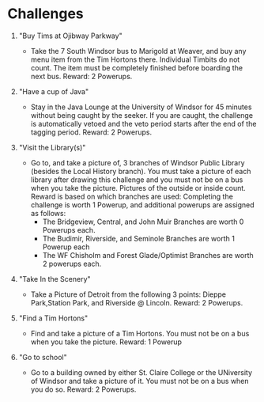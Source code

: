 # Challenges

1. "Buy Tims at Ojibway Parkway"
    * Take the 7 South Windsor bus to Marigold at Weaver, and buy any menu item from the Tim Hortons there. Individual Timbits do not count. The item must be completely finished before boarding the next bus. Reward: 2 Powerups.

2. "Have a cup of Java"
    * Stay in the Java Lounge at the University of Windsor for 45 minutes without being caught by the seeker. If you are caught, the challenge is automatically vetoed and the veto period starts after the end of the tagging period. Reward: 2 Powerups.

3. "Visit the Library(s)"
    * Go to, and take a picture of, 3 branches of Windsor Public Library (besides the Local History branch). You must take a picture of each library after drawing this challenge and you must not be on a bus when you take the picture. Pictures of the outside or inside count. Reward is based on which branches are used: Completing the challenge is worth 1 Powerup, and additional powerups are assigned as follows:
        * The Bridgeview, Central, and John Muir Branches are worth 0 Powerups each.
        * The Budimir, Riverside, and Seminole Branches are worth 1 Powerup each
        * The WF Chisholm and Forest Glade/Optimist Branches are worth 2 powerups each.

4. "Take In the Scenery"
    * Take a Picture of Detroit from the following 3 points: Dieppe Park,Station Park, and Riverside @ Lincoln. Reward: 2 Powerups.

5. "Find a Tim Hortons"
    * Find and take a picture of a Tim Hortons. You must not be on a bus when you take the picture. Reward: 1 Powerup

6. "Go to school"
    * Go to a building owned by either St. Claire College or the UNiversity of Windsor and take a picture of it. You must not be on a bus when you do so. Reward: 2 Powerups.
